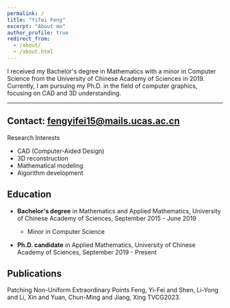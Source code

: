```yaml
---
permalink: /
title: "Yifei Feng"
excerpt: "About me"
author_profile: true
redirect_from: 
  - /about/
  - /about.html
---
```


I received my Bachelor's degree in Mathematics with a minor in Computer Science from the University of Chinese Academy of Sciences in 2019. Currently, I am pursuing my Ph.D. in the field of computer graphics, focusing on CAD and 3D understanding.

---
Contact: fengyifei15@mails.ucas.ac.cn
---

Research Interests
- CAD (Computer-Aided Design)
- 3D reconstruction
- Mathematical modeling
- Algorithm development


Education
---
- **Bachelor's degree** in Mathematics and Applied Mathematics, University of Chinese Academy of Sciences, September 2015 - June 2019
  - Minor in Computer Science

- **Ph.D. candidate** in Applied Mathematics, University of Chinese Academy of Sciences, September 2019 - Present

Publications
---
Patching Non-Uniform Extraordinary Points
Feng, Yi-Fei and Shen, Li-Yong and Li, Xin and Yuan, Chun-Ming and Jiang, Xing
TVCG2023.